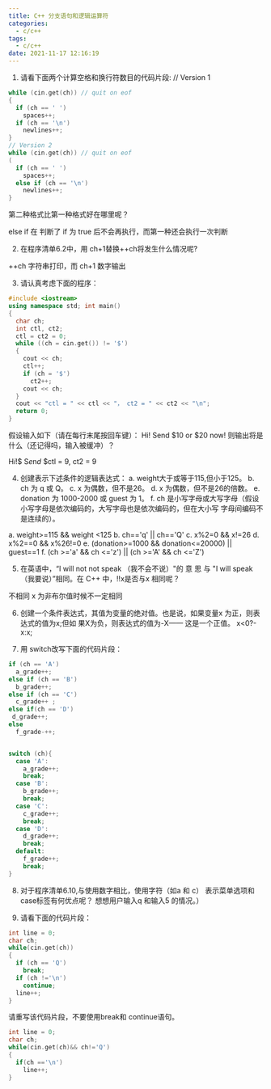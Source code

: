 ```yaml
---
title: C++ 分支语句和逻辑运算符
categories:
  - c/c++
tags:
  - c/c++
date: 2021-11-17 12:16:19
---
```


1. 请看下面两个计算空格和换行符数目的代码片段:
// Version 1 
```c++
while (cin.get(ch)) // quit on eof
{
  if (ch == ' ')
    spaces++;
  if (ch == '\n') 
    newlines++;
}
// Version 2
while (cin.get(ch)) // quit on eof
(
  if (ch == ' ')
    spaces++; 
  else if (ch == '\n') 
    newlines++;
}
```
第二种格式比第一种格式好在哪里呢？

else if 在 判断了 if 为 true 后不会再执行，而第一种还会执行一次判断

2. 在程序清单6.2中，用 ch+1替换++ch将发生什么情况呢?

++ch 字符串打印，而 ch+1 数字输出

3. 请认真考虑下面的程序：
```c++
#include <iostream>
using namespace std; int main()
{
  char ch; 
  int ctl, ct2;
  ctl = ct2 = 0;
  while ((ch = cin.get()) != '$')
  {
    cout << ch;
    ctl++; 
    if (ch = '$') 
      ct2++; 
    cout << ch;
  }
  cout << "ctl = " << ctl << "， ct2 = " << ct2 << "\n";
  return 0;
} 
```
假设输入如下（请在每行末尾按回车键）：
Hi!
Send $10 or $20 now!
则输出将是什么（还记得吗，输入被缓冲）？

H$i$!$
S$e$n$d$ $ctl = 9, ct2 = 9

4. 创建表示下述条件的逻辑表达式：
a. weight大于或等于115,但小于125。 
b. ch 为 q 或 Q。
c. x 为偶数，但不是26。 
d. x 为偶数，但不是26的倍数。
e. donation 为 1000-2000 或 guest 为 1。
f. ch 是小写字母或大写字母（假设小写字母是依次编码的，大写字母也是依次编码的，但在大小写 字母间编码不是连续的）。

a. weight>=115 && weight <125
b. ch=='q' || ch=='Q'
c. x%2=0 && x!=26
d. x%2==0 && x%26!=0
e. (donation>=1000 && donation<=20000) || guest==1
f. (ch >='a' && ch <='z') || (ch >='A' && ch <='Z')

5. 在英语中，“I will not not speak （我不会不说）"的 意 思 与 "I will speak （我要说）”相同。在 C++
中，!!x是否与x 相同呢？ 

不相同 x 为非布尔值时候不一定相同

6. 创建一个条件表达式，其值为变量的绝对值。也是说，如果变量x 为正，则表达式的值为x;但如 果X为负，则表达式的值为-X—— 这是一个正值。
x<0?-x:x;

7. 用 switch改写下面的代码片段：
```c++
if (ch == 'A') 
  a_grade++;
else if (ch == 'B')
  b_grade++; 
else if (ch == 'C')
  c_grade++ ;
else if(ch == 'D')
 d_grade++;
else
  f_grade-++;
```

```c++

switch (ch){
  case 'A':
    a_grade++;
    break;
  case 'B':
    b_grade++;
    break;
  case 'C':
    c_grade++;
    break;
  case 'D':
    d_grade++;
    break;
  default:
    f_grade++;
    break;
}

```


8. 对于程序清单6.10,与使用数字相比，使用字符（如a 和 c） 表示菜单选项和case标签有何优点呢？ 想想用户输入q 和输入5 的情况。）





9. 请看下面的代码片段：
```c++
int line = 0;
char ch;
while(cin.get(ch))
{
  if (ch == 'Q') 
    break; 
  if (ch !='\n')
    continue;
  line++;
}
```
请重写该代码片段，不要使用break和 continue语句。
```c++
int line = 0;
char ch;
while(cin.get(ch)&& ch!='Q')
{
  if(ch =='\n')
    line++;
}
```
